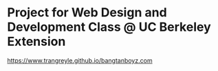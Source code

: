 # Project for Web Design and Development Class @ UC Berkeley Extension
https://www.trangreyle.github.io/bangtanboyz.com
